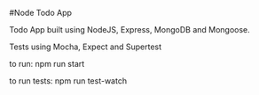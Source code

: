 
#Node Todo App

Todo App built using NodeJS, Express, MongoDB and Mongoose.

Tests using Mocha, Expect and Supertest

to run: npm run start

to run tests: npm run test-watch